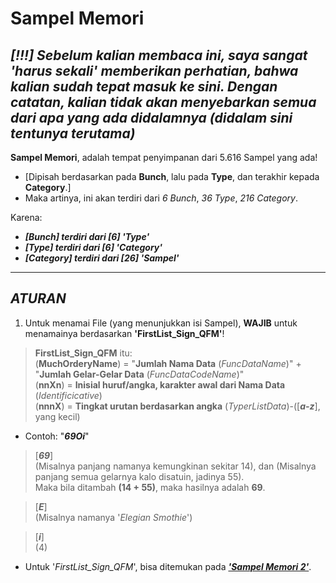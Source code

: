 # Sampel Memori

***[!!!] Sebelum kalian membaca ini, saya sangat 'harus sekali' memberikan perhatian, bahwa kalian sudah tepat masuk ke sini. Dengan catatan, kalian tidak akan menyebarkan semua dari apa yang ada didalamnya (didalam sini tentunya terutama)***
--

**Sampel Memori**, adalah tempat penyimpanan dari 5.616 Sampel yang ada!
- [Dipisah berdasarkan pada **Bunch**, lalu pada **Type**, dan terakhir kepada **Category**.]
- Maka artinya, ini akan terdiri dari *6 Bunch*, *36 Type*, *216 Category*.

Karena:
- _**[Bunch] terdiri dari [6] 'Type'**_
- _**[Type] terdiri dari [6] 'Category'**_
- _**[Category] terdiri dari [26] 'Sampel'**_
---

***ATURAN***
---
1. Untuk menamai File (yang menunjukkan isi Sampel), **WAJIB** untuk menamainya berdasarkan **'FirstList_Sign_QFM'**!
> **FirstList_Sign_QFM** itu:<br>
> (**MuchOrderyName**) = "**Jumlah Nama Data** (*FuncDataName*)" + "**Jumlah Gelar-Gelar Data** (*FuncDataCodeName*)"<br>
> (**nnXn**) = **Inisial huruf/angka, karakter awal dari Nama Data** (*Identificicative*)<br>
> (**nnnX**) = **Tingkat urutan berdasarkan angka** (*TyperListData*)-([***a-z***], yang kecil)
- Contoh: "***69Oi***"

> [***69***]<br>
> (Misalnya panjang namanya kemungkinan sekitar 14), dan (Misalnya panjang semua gelarnya kalo disatuin, jadinya 55).<br>
> Maka bila ditambah **(14 + 55)**, maka hasilnya adalah **69**.

> [***E***]<br>
> (Misalnya namanya '*Elegian Smothie*')

> [***i***]<br>
> (4)

- Untuk '*FirstList_Sign_QFM*', bisa ditemukan pada [***'Sampel Memori 2'***](https://docs.google.com/spreadsheets/d/1zLfmoWbyX3uObGxpigM-m-7OviPcki7hWT1SjPG9ZI8/edit?usp=sharing).

